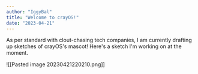 ```yaml
---
author: "IggyBal"
title: "Welcome to crayOS!"
date: "2023-04-21"
---
```

As per standard with clout-chasing tech companies, I am currently drafting up sketches of crayOS's mascot! Here's a sketch I'm working on at the moment.

![[Pasted image 20230421220210.png]]